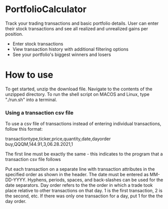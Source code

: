 # PortfolioCalculator
Track your trading transactions and basic portfolio details. User can enter their stock transactions and see all realized and unrealized gains per position. 

- Enter stock transactions
- View transaction history with additional filtering options
- See your portfolio's biggest winners and losers

# How to use
To get started, unzip the download file. Navigate to the contents of the unzipped directory. To run the shell script on MACOS and Linux, type "./run.sh" into a terminal.

### Using a transaction csv file
To use a csv file of transactions instead of entering individual transactions, follow this format:

transactiontype,ticker,price,quantity,date,dayorder
buy,QQQM,144.91,3,06.28.2021,1

The first line must be exactly the same - this indicates to the program that a transaction csv file follows

Put each transaction on a separate line with transaction attributes in the specified order as shown in the header. The date must be entered as MM-DD-YYYY. Hyphens, periods, spaces, and back-slashes can be used for the date separators. Day order refers to the the order in which a trade took place relative to other transactions on that day. 1 is the first transaction, 2 is the second, etc. If there was only one transaction for a day, put 1 for the the day order. 
